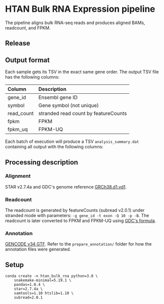 # HTAN Bulk RNA Expression pipeline
The pipeline aligns bulk RNA-seq reads and produces aligned BAMs, readcount, and FPKM.



## Release



## Output format
Each sample gets its TSV in the exact same gene order. The output TSV file has the following columns:

|   Column   |             Description              |
| :--------- | :----------------------------------- |
| gene_id    | Ensembl gene ID                      |
| symbol     | Gene symbol (not unique)             |
| read_count | stranded read count by featureCounts |
| fpkm       | FPKM                                 |
| fpkm_uq    | FPKM-UQ                              |

Each batch of execution will produce a TSV `analysis_summary.dat` containing all output with the following columns:



## Processing description

### Alignment
STAR v2.7.4a and GDC's genome reference [GRCh38.d1.vd1][GDC Reference Files].

### Readcount
The readcount is generated by featureCounts (subread v2.0.1) under stranded mode with parameters: `-g gene_id -t exon -Q 10 -p -B`. The readcount is later converted to FPKM and FPKM-UQ using [GDC's formula].

### Annotation
[GENCODE v34 GTF][gencode-gtf]. Refer to the `prepare_annotation/` folder for how the annotation files were generated.

[GDC Reference Files]: https://gdc.cancer.gov/about-data/data-harmonization-and-generation/gdc-reference-files
[gencode-gtf]: ftp://ftp.ebi.ac.uk/pub/databases/gencode/Gencode_human/release_34/gencode.v34.annotation.gtf.gz
[GDC's formula]: https://docs.gdc.cancer.gov/Data/Bioinformatics_Pipelines/Expression_mRNA_Pipeline/#upper-quartile-fpkm



## Setup
```
conda create -n htan_bulk_rna python=3.8 \
    snakemake-minimal=5.19.1 \
    pandas=1.0.4 \
    star=2.7.4a \
    samtools=1.10 htslib=1.10 \
    subread=2.0.1
```



